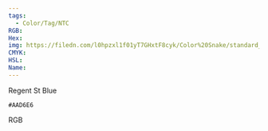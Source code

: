 ```yaml
---
tags:
  - Color/Tag/NTC
RGB:
Hex:
img: https://filedn.com/l0hpzxl1f01yT7GHxtF8cyk/Color%20Snake/standard_csv_to_svg/%23/AAD6E6.svg
CMYK:
HSL:
Name:
---
```

Regent St Blue
```palette
#AAD6E6
```
RGB
